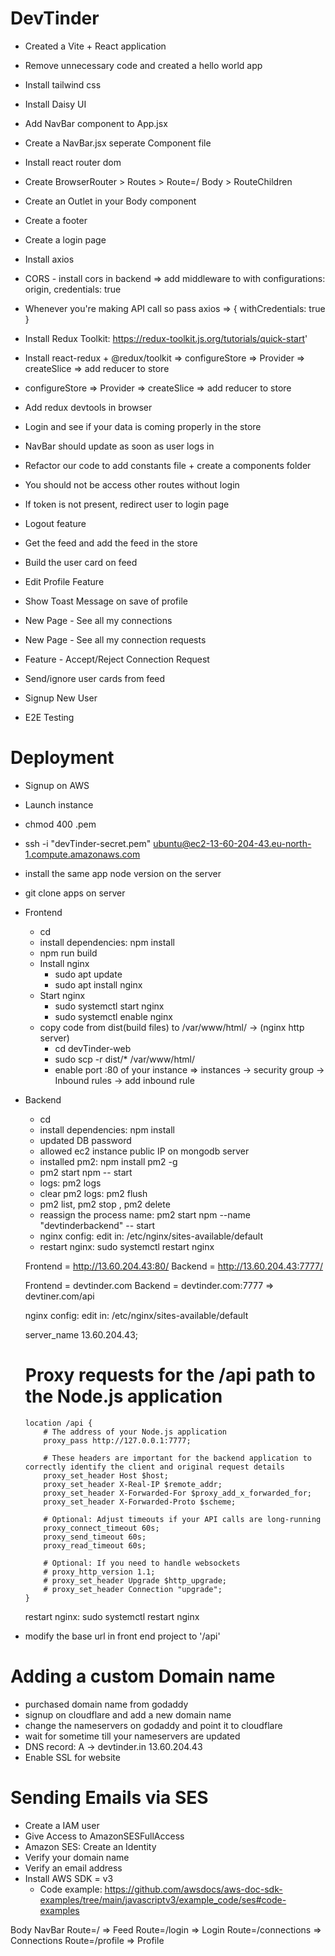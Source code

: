 # DevTinder

- Created a Vite + React application
- Remove unnecessary code and created a hello world app
- Install tailwind css
- Install Daisy UI
- Add NavBar component to App.jsx
- Create a NavBar.jsx seperate Component file
- Install react router dom
- Create BrowserRouter > Routes > Route=/ Body > RouteChildren
- Create an Outlet in your Body component
- Create a footer
- Create a login page

- Install axios
- CORS - install cors in backend => add middleware to with configurations: origin, credentials: true
- Whenever you're making API call so pass axios => { withCredentials: true }

- Install Redux Toolkit: https://redux-toolkit.js.org/tutorials/quick-start'
- Install react-redux + @redux/toolkit => configureStore => Provider => createSlice => add reducer to store
- configureStore => Provider => createSlice => add reducer to store
- Add redux devtools in browser
- Login and see if your data is coming properly in the store
- NavBar should update as soon as user logs in
- Refactor our code to add constants file + create a components folder
- You should not be access other routes without login
- If token is not present, redirect user to login page
- Logout feature
- Get the feed and add the feed in the store
- Build the user card on feed
- Edit Profile Feature
- Show Toast Message on save of profile
- New Page - See all my connections
- New Page - See all my connection requests
- Feature - Accept/Reject Connection Request
- Send/ignore user cards from feed
- Signup New User
- E2E Testing

# Deployment

- Signup on AWS
- Launch instance
- chmod 400 <secret>.pem
- ssh -i "devTinder-secret.pem" ubuntu@ec2-13-60-204-43.eu-north-1.compute.amazonaws.com
- install the same app node version on the server
- git clone apps on server
- Frontend

  - cd <project folder>
  - install dependencies: npm install
  - npm run build
  - Install nginx
    - sudo apt update
    - sudo apt install nginx
  - Start nginx
    - sudo systemctl start nginx
    - sudo systemctl enable nginx
  - copy code from dist(build files) to /var/www/html/ -> (nginx http server)
    - cd devTinder-web
    - sudo scp -r dist/\* /var/www/html/
    - enable port :80 of your instance => instances -> security group -> Inbound rules -> add inbound rule

- Backend

  - cd <project folder>
  - install dependencies: npm install
  - updated DB password
  - allowed ec2 instance public IP on mongodb server
  - installed pm2: npm install pm2 -g
  - pm2 start npm -- start
  - logs: pm2 logs
  - clear pm2 logs: pm2 flush <process-name>
  - pm2 list, pm2 stop <process-name>, pm2 delete <process-name>
  - reassign the process name: pm2 start npm --name "devtinderbackend" -- start
  - nginx config: edit in: /etc/nginx/sites-available/default
  - restart nginx: sudo systemctl restart nginx

  Frontend = http://13.60.204.43:80/
  Backend = http://13.60.204.43:7777/

  Frontend = devtinder.com
  Backend = devtinder.com:7777 => devtiner.com/api

  nginx config: edit in: /etc/nginx/sites-available/default

  server_name 13.60.204.43;

  # Proxy requests for the /api path to the Node.js application

      location /api {
          # The address of your Node.js application
          proxy_pass http://127.0.0.1:7777;

          # These headers are important for the backend application to correctly identify the client and original request details
          proxy_set_header Host $host;
          proxy_set_header X-Real-IP $remote_addr;
          proxy_set_header X-Forwarded-For $proxy_add_x_forwarded_for;
          proxy_set_header X-Forwarded-Proto $scheme;

          # Optional: Adjust timeouts if your API calls are long-running
          proxy_connect_timeout 60s;
          proxy_send_timeout 60s;
          proxy_read_timeout 60s;

          # Optional: If you need to handle websockets
          # proxy_http_version 1.1;
          # proxy_set_header Upgrade $http_upgrade;
          # proxy_set_header Connection "upgrade";
      }

  restart nginx: sudo systemctl restart nginx

- modify the base url in front end project to '/api'

# Adding a custom Domain name

- purchased domain name from godaddy
- signup on cloudflare and add a new domain name
- change the nameservers on godaddy and point it to cloudflare
- wait for sometime till your nameservers are updated
- DNS record: A -> devtinder.in 13.60.204.43
- Enable SSL for website

# Sending Emails via SES

- Create a IAM user
- Give Access to AmazonSESFullAccess
- Amazon SES: Create an Identity
- Verify your domain name
- Verify an email address
- Install AWS SDK = v3
  - Code example: https://github.com/awsdocs/aws-doc-sdk-examples/tree/main/javascriptv3/example_code/ses#code-examples

Body
NavBar
Route=/ => Feed
Route=/login => Login
Route=/connections => Connections
Route=/profile => Profile
